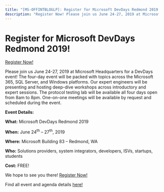 ```yaml
---
title: "[MS-OFFINTBLOGLP]: Register for Microsoft DevDays Redmond 2019!"
description: "Register Now! Please join us June 24-27, 2019 at Microsoft Headquarters for a DevDays event! The four-day event will be packed with topics across"
---
```


# Register for Microsoft DevDays Redmond 2019!

<p><span><a href="https://www.microsoftevents.com/profile/form/index.cfm?PKformID=0x6680990abcd">Register
Now!</a></span></p>
<p>Please join us June 24-27, 2019 at Microsoft Headquarters
for a DevDays event! The four-day event will be packed with topics across the
Microsoft 365, SQL Server, and Windows platforms. Our expert engineers will be
presenting and hosting deep-dive workshops across introductory and expert
sessions. The protocol testing lab will be available all four days open from
8am to 8pm. One-on-one meetings will be available by request and scheduled
during the event.</p>
<p><b>Event Details: </b></p>
<p><b>What:</b> Microsoft
DevDays Redmond 2019</p>
<p><b>When:</b> June 24<sup>th</sup>
– 27<sup>th</sup>, 2019 </p>
<p><b>Where:</b> Microsoft
Building 83 – Redmond, WA </p>
<p><b>Who:</b> Solutions
providers, system integrators, developers, ISVs, startups, students </p>
<p><b>Cost:</b> FREE! </p>
<p>We hope to see you there! <span><a href="https://www.microsoftevents.com/profile/form/index.cfm?PKformID=0x6680990abcd">Register
Now!</a></span> </p>
<p>Find all event and agenda details <span><a href="https://www.interopevents.com/redmond2019">here!</a></span><code></code></p>

                